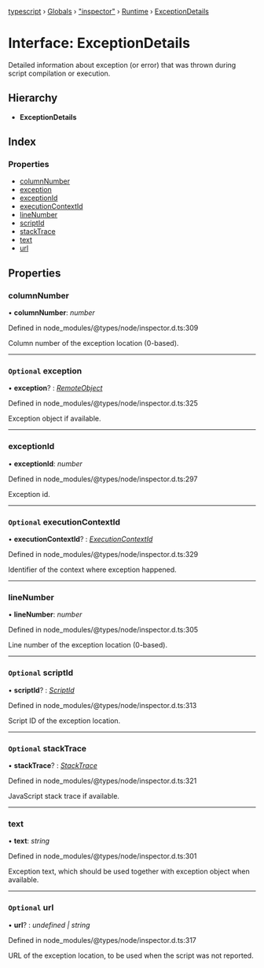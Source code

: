 [typescript](../README.md) › [Globals](../globals.md) › ["inspector"](../modules/_inspector_.md) › [Runtime](../modules/_inspector_.runtime.md) › [ExceptionDetails](_inspector_.runtime.exceptiondetails.md)

# Interface: ExceptionDetails

Detailed information about exception (or error) that was thrown during script compilation or execution.

## Hierarchy

* **ExceptionDetails**

## Index

### Properties

* [columnNumber](_inspector_.runtime.exceptiondetails.md#columnnumber)
* [exception](_inspector_.runtime.exceptiondetails.md#optional-exception)
* [exceptionId](_inspector_.runtime.exceptiondetails.md#exceptionid)
* [executionContextId](_inspector_.runtime.exceptiondetails.md#optional-executioncontextid)
* [lineNumber](_inspector_.runtime.exceptiondetails.md#linenumber)
* [scriptId](_inspector_.runtime.exceptiondetails.md#optional-scriptid)
* [stackTrace](_inspector_.runtime.exceptiondetails.md#optional-stacktrace)
* [text](_inspector_.runtime.exceptiondetails.md#text)
* [url](_inspector_.runtime.exceptiondetails.md#optional-url)

## Properties

###  columnNumber

• **columnNumber**: *number*

Defined in node_modules/@types/node/inspector.d.ts:309

Column number of the exception location (0-based).

___

### `Optional` exception

• **exception**? : *[RemoteObject](_inspector_.runtime.remoteobject.md)*

Defined in node_modules/@types/node/inspector.d.ts:325

Exception object if available.

___

###  exceptionId

• **exceptionId**: *number*

Defined in node_modules/@types/node/inspector.d.ts:297

Exception id.

___

### `Optional` executionContextId

• **executionContextId**? : *[ExecutionContextId](../modules/_inspector_.runtime.md#executioncontextid)*

Defined in node_modules/@types/node/inspector.d.ts:329

Identifier of the context where exception happened.

___

###  lineNumber

• **lineNumber**: *number*

Defined in node_modules/@types/node/inspector.d.ts:305

Line number of the exception location (0-based).

___

### `Optional` scriptId

• **scriptId**? : *[ScriptId](../modules/_inspector_.runtime.md#scriptid)*

Defined in node_modules/@types/node/inspector.d.ts:313

Script ID of the exception location.

___

### `Optional` stackTrace

• **stackTrace**? : *[StackTrace](_inspector_.runtime.stacktrace.md)*

Defined in node_modules/@types/node/inspector.d.ts:321

JavaScript stack trace if available.

___

###  text

• **text**: *string*

Defined in node_modules/@types/node/inspector.d.ts:301

Exception text, which should be used together with exception object when available.

___

### `Optional` url

• **url**? : *undefined | string*

Defined in node_modules/@types/node/inspector.d.ts:317

URL of the exception location, to be used when the script was not reported.
